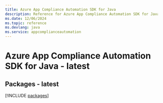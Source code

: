 ```yaml
---
title: Azure App Compliance Automation SDK for Java
description: Reference for Azure App Compliance Automation SDK for Java
ms.date: 12/06/2024
ms.topic: reference
ms.devlang: java
ms.service: appcomplianceautomation
---
```

# Azure App Compliance Automation SDK for Java - latest
## Packages - latest
[!INCLUDE [packages](app-compliance-automation-index.md)]
